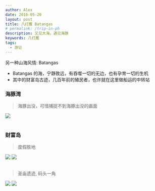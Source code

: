 ```yaml
---
author: Alex
date: 2016-05-20
layout: post
title: 八打雁 Batangas
# permalink: /trip-in-ph
description: 又见大海，遇见海豚
keywords: 八打雁
tags: 
  - 游记
---
```


另一种山海风情: Batangas

- Batangas 的海，宁静致远，有吞噬一切的无边，也有孕育一切的生机
- 其中的财富岛古迹，几百年前的殖民者，也许就在这里做船运的中转站

### 海豚湾

<escape>
  <blockquote>海豚出没，可惜捕捉不到海豚出没的画面</blockquote>
  <div class="photoset-grid" data-layout="1">
    <img src="https://cdn.jsdelivr.net/gh/SANGET/blog-v2@master/source/assets/images/trip/batangas/1.jpg">
  </div>
  <br />
</escape>

### 财富岛

<escape>
  <blockquote>度假胜地</blockquote>
  <div class="photoset-grid" data-layout="22">
    <img src="https://cdn.jsdelivr.net/gh/SANGET/blog-v2@master/source/assets/images/trip/batangas/2.jpg">
    <img src="https://cdn.jsdelivr.net/gh/SANGET/blog-v2@master/source/assets/images/trip/batangas/5.jpg">
  </div>
  <br />
</escape>

<escape>
  <blockquote>圣庙遗迹, 码头一角</blockquote>
  <div class="photoset-grid" data-layout="22">
    <img src="https://cdn.jsdelivr.net/gh/SANGET/blog-v2@master/source/assets/images/trip/batangas/4.jpg">
    <img src="https://cdn.jsdelivr.net/gh/SANGET/blog-v2@master/source/assets/images/trip/batangas/3.jpg">
    <br />
  </div>
</escape>

